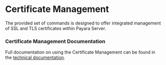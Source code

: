# Certificate Management
The provided set of commands is designed to offer integrated management of SSL and TLS certificates within Payara Server.

### Certificate Management Documentation
Full documentation on using the Certificate Management can be found in the [technical documentation](https://docs.payara.fish/community/docs/Technical%20Documentation/Payara%20Server%20Documentation/Extensions/Certificate%20Management/Overview.html).